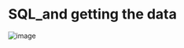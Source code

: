 # SQL_and getting the data

![image](https://user-images.githubusercontent.com/85709710/180601777-83c9f227-1e49-43a7-bdf8-0cf0a482704a.png)
